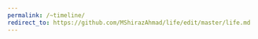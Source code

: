 ```yaml
---
permalink: /~timeline/
redirect_to: https://github.com/MShirazAhmad/life/edit/master/life.md
---
```

